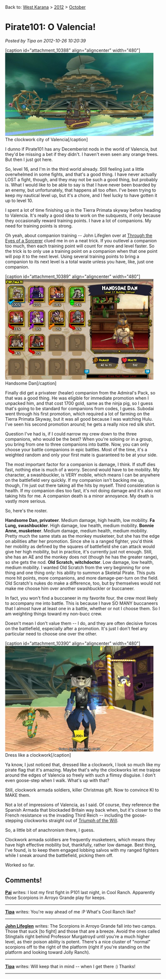 Back to: [West Karana](/posts/westkarana.md) > [2012](/posts/2012/westkarana.md) > [October](./westkarana.md)
# Pirate101: O Valencia!

*Posted by Tipa on 2012-10-26 10:20:39*

[caption id="attachment\_10388" align="aligncenter" width="480"][![](../../../uploads/2012/10/Pirate-2012-10-25-00-08-24-64-480x269.jpg "The clockwork city of Valencia")](../../../uploads/2012/10/Pirate-2012-10-25-00-08-24-64.jpg) The clockwork city of Valencia[/caption]

I dunno if Pirate101 has any Decemberist nods in the world of Valencia, but they'd be missing a bet if they didn't. I haven't even seen any orange trees. But then I just got here.

So, level 16, and I'm in the third world already. Still feeling just a little overwhelmed in some fights, and that's a good thing. I have never actually LOST a fight, though, and they may not be such a good thing, but probably is. What I would like to be able to say is that I have never been boarded by an enemy, but unfortunately, that happens all too often. I've been trying to keep my nautical level up, but it's a chore, and I feel lucky to have gotten it up to level 10.

I spent a lot of time finishing up in the Tierra Primata skyway before heading to Valencia. It's really a good idea to work on the subquests, if only because they occasionally reward training points. I have a lot of companions. My need for training points is strong.

Oh yeah, about companion training -- John Lifeglen over at [Through the Eyes of a Sorcerer](http://throughtheeyesofasorcerer.blogspot.com/) clued me in on a neat trick. If you outlevel a companion too much, then each training point will count for more and level faster. So the trick is to only use a training point on a companion when that one point will pop it to the next level. Using several training points to bring a companion to its next level is a total waste unless you have, like, just one companion.

[caption id="attachment\_10389" align="aligncenter" width="480"][![](../../../uploads/2012/10/Pirate-2012-10-26-10-40-16-17-480x326.jpg "Handsome Dan")](../../../uploads/2012/10/Pirate-2012-10-26-10-40-16-17.jpg) Handsome Dan[/caption]

Finally did get a privateer (healer) companion from the Admiral's Pack, so that was a good thing. He was eligible for immediate promotion when I unpacked him, and that cost 1700 gold, same as the ninja pig, so I guess that's going to be standard for companions from codes, I guess. Subodai went through his first promotion, which required a lot of farming on the Tierra Primata Skyway, but it was all good because I was watching Hulu. I've seen his second promotion around; he gets a really nice red silk shirt.

Question I've had is, if I could narrow my crew down to the three companions, who would be the best? When you're soloing or in a group, you bring from one to three companions into battle. Now, you can only choose your battle companions in epic battles. Most of the time, it's a weighted random and only your first mate is guaranteed to be at your side.

The most important factor for a companion is damage, I think. If stuff dies fast, nothing else is much of a worry. Second would have to be mobility. My character, a swashbuckler, is VERY mobile, which means I can be anywhere on the battlefield very quickly. If my companion isn't backing me up, though, I'm just out there taking all the hits by myself. Third consideration is health. If my companion dies too fast, it's not doing damage and it's also not taking hits for me. A companion death is a minor annoyance. My death is vastly more serious.

So, here's the roster.

**Handsome Dan, privateer**. Medium damage, high health, low mobility.
**Fa Lung, swashbuckler**. High damage, low health, medium mobility.
**Bonnie Anne, musketeer**. Medium damage, medium health, medium mobility. Pretty much the same stats as the monkey musketeer, but she has the edge on abilities after her promotion. Since she is a ranged fighter, you'd think her mobility as defined by the squares of battlefield she can attack would give her high mobility, but in practice, it's currently just not enough. Still, she has an AE and the monkey does not (though he has the greater range), so she gets the nod.
**Old Scratch, witchdoctor**. Low damage, low health, medium mobility. I wanted Old Scratch from the very beginning for one thing and one thing only: his ability to summon a Skeletal Pirate. This puts more hit points, more companions, and more damage-per-turn on the field. Old Scratch's nukes do make a difference, too, but by themselves would not make me choose him over another swashbuckler or buccaneer.

In fact, you won't find a buccaneer in my favorite four, the crew most likely to accompany me into battle. This is because I have SO MANY buccaneers that I almost have at least one in a battle, whether or not I choose them. So I am weighting things toward my non-bucc crew.

Doesn't mean I don't value them -- I do, and they are often decisive forces on the battlefield, especially after a promotion. It's just I don't feel any particular need to choose one over the other.

[caption id="attachment\_10390" align="aligncenter" width="480"][![](../../../uploads/2012/10/Pirate-2012-10-25-00-29-17-91-480x342.jpg "Dress like a clockwork")](../../../uploads/2012/10/Pirate-2012-10-25-00-29-17-91.jpg) Dress like a clockwork[/caption]

Ya know, I just noticed that, dressed like a clockwork, I look so much like my pirate flag that it's amazing. Maybe that's why the clockworks let me traipse around the edges of Valencia so freely with such a flimsy disguise. I don't even goose-step when I walk. What's up with that?

Still, clockwork armada soldiers, killer Christmas gift. Now to convince KI to MAKE them.

Not a lot of impressions of Valencia, as I said. Of course, they reference the Spanish Armada that blockaded Britain way back when, but it's closer to the French resistance vs the invading Third Reich -- including the goose-stepping clockworks straight out of [Triumph of the Will](http://www.youtube.com/watch?v=GHs2coAzLJ8).

So, a little bit of anachronism there, I guess.

Clockwork armada soldiers are frequently musketeers, which means they have high effective mobility but, thankfully, rather low damage. Best thing, I've found, is to keep them engaged lobbing salvos with my ranged fighters while I sneak around the battlefield, picking them off.

Worked so far.

## Comments!

**[Pai](http://pensiveharpy.blogspot.com/)** writes: I lost my first fight in P101 last night, in Cool Ranch. Apparently those Scorpions in Arroyo Grande play for keeps.

---

**[Tipa](https://chasingdings.com)** writes: You're way ahead of me :P What's Cool Ranch like?

---

**[John Lifeglen](http://throughtheeyesofasorcerer.blogspot.com)** writes: The Scorpions in Arroyo Grande fall into two camps. Those that suck [to fight] and those that are a breeze. Avoid the ones called Stingtails right behind Professor Murgatroyd until you're a much higher level, as their poison ability is potent. There's a nice cluster of "normal" scorpions off to the right of the platform (right if you're standing on the platform and looking toward Jolly Ranch).

---

**[Tipa](https://chasingdings.com)** writes: Will keep that in mind -- when I get there :) Thanks!

---

